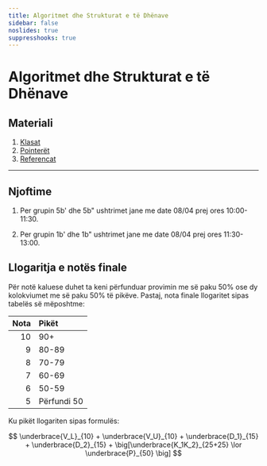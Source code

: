 ```yaml
---
title: Algoritmet dhe Strukturat e të Dhënave
sidebar: false
noslides: true
suppresshooks: true
---
```


# Algoritmet dhe Strukturat e të Dhënave

## Materiali


1. [Klasat](/lendet/algoritmet-dhe-strukturat-e-te-dhenave/java3)
2. [Pointerët](/lendet/algoritmet-dhe-strukturat-e-te-dhenave/java1)
3. [Referencat](/lendet/algoritmet-dhe-strukturat-e-te-dhenave/java2) 
<!-- 4. [Klasat (vazhdim)](/lendet/algoritmet-dhe-strukturat-e-te-dhenave/java4) -->
<!-- 5. [Array listat](/lendet/algoritmet-dhe-strukturat-e-te-dhenave/java5) -->
<!-- 6. [Stack dhe Queue](/lendet/algoritmet-dhe-strukturat-e-te-dhenave/java6) -->
<!-- 7. [Kompleksiteti kohor dhe hapësinor](/lendet/algoritmet-dhe-strukturat-e-te-dhenave/java7) -->
<!-- 8. [Listat e lidhura](/lendet/algoritmet-dhe-strukturat-e-te-dhenave/java8) -->
<!-- 9. [Pemët binare të kërkimit](/lendet/algoritmet-dhe-strukturat-e-te-dhenave/java9) -->
<!-- 10. [Heap](/lendet/algoritmet-dhe-strukturat-e-te-dhenave/java10) -->

---
## Njoftime
1. Per grupin 5b' dhe 5b" ushtrimet jane me date 08/04 prej ores 10:00-11:30.

2. Per grupin 1b' dhe 1b" ushtrimet jane me date 08/04 prej ores 11:30-13:00.


## Llogaritja e notës finale

Për notë kaluese duhet ta keni përfunduar provimin me së paku 50% ose dy kolokviumet me së paku 50% të pikëve. Pastaj, nota finale llogaritet sipas tabelës së mëposhtme:

| Nota | Pikët       |
| ---: | :---------- |
|   10 | 90+         |
|    9 | 80-89       |
|    8 | 70-79       |
|    7 | 60-69       |
|    6 | 50-59       |
|    5 | Përfundi 50 |

Ku pikët llogariten sipas formulës:

$$
\underbrace{V_L}_{10} + \underbrace{V_U}_{10} + \underbrace{D_1}_{15} + \underbrace{D_2}_{15} + \big[\underbrace{K_1K_2}_{25+25} \lor \underbrace{P}_{50} \big]
$$
